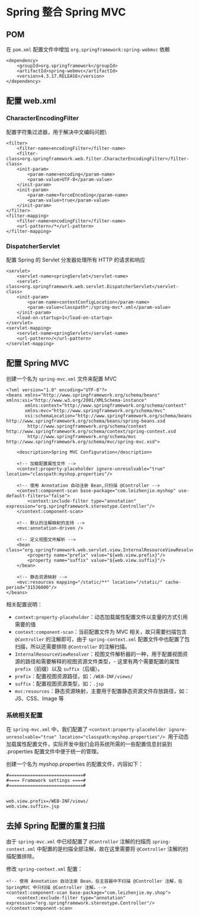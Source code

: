 # Spring 整合 Spring MVC
## POM
在 `pom.xml` 配置文件中增加 `org.springframework:spring-webmvc` 依赖

```
<dependency>
    <groupId>org.springframework</groupId>
    <artifactId>spring-webmvc</artifactId>
    <version>4.3.17.RELEASE</version>
</dependency>
```
## 配置 web.xml
### CharacterEncodingFilter
配置字符集过滤器，用于解决中文编码问题\
```
<filter>
    <filter-name>encodingFilter</filter-name>
    <filter-class>org.springframework.web.filter.CharacterEncodingFilter</filter-class>
    <init-param>
        <param-name>encoding</param-name>
        <param-value>UTF-8</param-value>
    </init-param>
    <init-param>
        <param-name>forceEncoding</param-name>
        <param-value>true</param-value>
    </init-param>
</filter>
<filter-mapping>
    <filter-name>encodingFilter</filter-name>
    <url-pattern>/*</url-pattern>
</filter-mapping>
```

### DispatcherServlet
配置 Spring 的 Servlet 分发器处理所有 HTTP 的请求和响应
```
<servlet>
    <servlet-name>springServlet</servlet-name>
    <servlet-class>org.springframework.web.servlet.DispatcherServlet</servlet-class>
    <init-param>
        <param-name>contextConfigLocation</param-name>
        <param-value>classpath*:/spring-mvc*.xml</param-value>
    </init-param>
    <load-on-startup>1</load-on-startup>
</servlet>
<servlet-mapping>
    <servlet-name>springServlet</servlet-name>
    <url-pattern>/</url-pattern>
</servlet-mapping>
```

## 配置 Spring MVC
创建一个名为 `spring-mvc.xml` 文件来配置 MVC
```
<?xml version="1.0" encoding="UTF-8"?>
<beans xmlns="http://www.springframework.org/schema/beans" xmlns:xsi="http://www.w3.org/2001/XMLSchema-instance"
       xmlns:context="http://www.springframework.org/schema/context"
       xmlns:mvc="http://www.springframework.org/schema/mvc"
       xsi:schemaLocation="http://www.springframework.org/schema/beans http://www.springframework.org/schema/beans/spring-beans.xsd
        http://www.springframework.org/schema/context http://www.springframework.org/schema/context/spring-context.xsd
        http://www.springframework.org/schema/mvc http://www.springframework.org/schema/mvc/spring-mvc.xsd">

    <description>Spring MVC Configuration</description>

    <!-- 加载配置属性文件 -->
    <context:property-placeholder ignore-unresolvable="true" location="classpath:myshop.properties"/>

    <!-- 使用 Annotation 自动注册 Bean,只扫描 @Controller -->
    <context:component-scan base-package="com.leizhenjie.myshop" use-default-filters="false">
        <context:include-filter type="annotation" expression="org.springframework.stereotype.Controller"/>
    </context:component-scan>

    <!-- 默认的注解映射的支持 -->
    <mvc:annotation-driven />

    <!-- 定义视图文件解析 -->
    <bean class="org.springframework.web.servlet.view.InternalResourceViewResolver">
        <property name="prefix" value="${web.view.prefix}"/>
        <property name="suffix" value="${web.view.suffix}"/>
    </bean>

    <!-- 静态资源映射 -->
    <mvc:resources mapping="/static/**" location="/static/" cache-period="31536000"/>
</beans>
```
相关配置说明：

- `context:property-placeholder`：动态加载属性配置文件以变量的方式引用需要的值
- `context:component-scan`：当前配置文件为 MVC 相关，故只需要扫描包含 `@Controller` 的注解即可，由于 `spring-context.xml` 配置文件中也配置了包扫描，所以还需要排除 `@Controller` 的注解扫描。
- `InternalResourceViewResolver`：视图文件解析器的一种，用于配置视图资源的路径和需要解释的视图资源文件类型，- 这里有两个需要配置的属性 `prefix`（前缀）以及 `suffix`（后缀）。
- `prefix`：配置视图资源路径，如：`/WEB-INF/views/`
- `suffix`：配置视图资源类型，如：`.jsp`
- `mvc:resources`：静态资源映射，主要用于配置静态资源文件存放路径，如：JS、CSS、Image 等

### 系统相关配置
在 `spring-mvc.xml` 中，我们配置了 `<context:property-placeholder ignore-unresolvable="true" location="classpath:myshop.properties"/> `用于动态加载属性配置文件，实际开发中我们会将系统所需的一些配置信息封装到 .properties 配置文件中便于统一的管理。

创建一个名为 myshop.properties 的配置文件，内容如下：
```
#============================#
#==== Framework settings ====#
#============================#


web.view.prefix=/WEB-INF/views/
web.view.suffix=.jsp
```
## 去掉 Spring 配置的重复扫描
由于 `spring-mvc.xml` 中已经配置了 `@Controller` 注解的扫描而 `spring-context.xml` 中配置的是扫描全部注解，故在这里需要将 `@Controller` 注解的扫描配置排除。

修改 `spring-context.xml` 配置：
```
<!-- 使用 Annotation 自动注册 Bean，在主容器中不扫描 @Controller 注解，在 SpringMVC 中只扫描 @Controller 注解。-->
<context:component-scan base-package="com.leizhenjie.my.shop">
    <context:exclude-filter type="annotation" expression="org.springframework.stereotype.Controller"/>
</context:component-scan>
```


